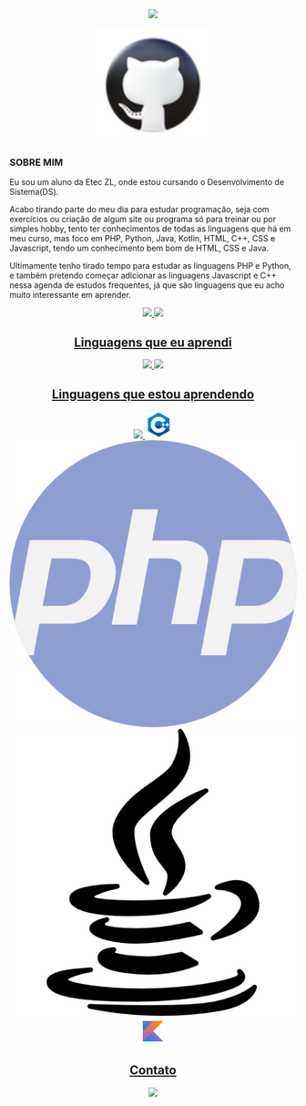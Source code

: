 <!-- Olá mensagem de apresentação com animação -->
<p align="center">
  <img src="https://readme-typing-svg.herokuapp.com/?lines=Seja+bem-vindo+ao+meu+perfil!;João Pedro[150]&center=true&width=380&height=45">
</p>


<!-- Foto -->
<p align="center">
  <img src="icons8-github-94.png" alt="Foto do João Pedro" height="200"/>
</p>

<H3> SOBRE MIM </H3>
<p>Eu sou um aluno da Etec ZL, onde estou cursando o Desenvolvimento de Sistema(DS).

Acabo tirando parte do meu dia para estudar programação, seja com exercícios ou criação de algum site ou programa só para treinar ou por simples hobby, tento ter conhecimentos de todas as linguagens que há em meu curso, mas foco em PHP, Python, Java, Kotlin, HTML, C++, CSS e Javascript, tendo um conhecimento bem bom de HTML, CSS e Java.  


Ultimamente tenho tirado tempo para estudar as linguagens PHP e Python, e também pretendo começar adicionar as linguagens Javascript e C++ nessa agenda de estudos frequentes, já que são linguagens que eu acho muito interessante em aprender.</p>


<div align="center">
  <a href="https://github.com/joaop0102">
  <img height="180em" src="https://github-readme-stats.vercel.app/api?username=joaop0102&show_icons=true&theme=dark&include_all_commits=true&count_private=true"/>
  <img height="180em" src="https://github-readme-stats.vercel.app/api/top-langs/?username=joaop0102&layout=compact&langs_count=7&theme=dark"/>
</div>
                                          
        
<!-- Ícones de linguagens -->
<h2 align="center">Linguagens que eu aprendi</h2>
<p align="center">
  <img src="icons8-html-5-48"/> 
  <img src="icons8-css3-48"/>
</p>

<h2 align="center">Linguagens que estou aprendendo</h2>
<p align="center">
    <img src="icons8-python.png">
    <img src="icons8-c++-48.png">
    <img src="php.png" style="font-size: 100px;">
    <img src="java.png">
    <img src="icons8-kotlin-48.png">
</p>
     
<div> 
  <h2 align="center">Contato</h2>
  <p align="center">
  <a href="https://www.instagram.com/joaop5373/" target="_blank"><img src="https://icons8.com/icon/eRJfQw0Zs44S/instagram" target="_blank"></a>
   
</div>


